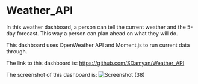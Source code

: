# Weather_API

In this weather dashboard, a person can tell the current weather and the 5-day forecast.  This way a person can plan ahead on what they will do.

This dashboard uses OpenWeather API and Moment.js to run current data through.

The link to this dashboard is:
https://github.com/SDamyan/Weather_API

The screenshot of this dashboard is:
![Screenshot (38)](https://user-images.githubusercontent.com/55151732/70299844-a141f900-17bb-11ea-8519-4b6b8f06a2ec.png)
